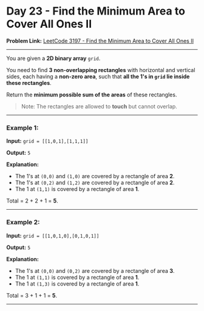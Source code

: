 # Day 23 - Find the Minimum Area to Cover All Ones II

**Problem Link:** [LeetCode 3197 - Find the Minimum Area to Cover All Ones II](https://leetcode.com/problems/find-the-minimum-area-to-cover-all-ones-ii/)

---

You are given a **2D binary array** `grid`.

You need to find **3 non-overlapping rectangles** with horizontal and vertical sides, each having a **non-zero area**, such that **all the 1's in `grid` lie inside these rectangles**.
 
Return the **minimum possible sum of the areas** of these rectangles.

> Note: The rectangles are allowed to **touch** but cannot overlap.

---

### Example 1:

**Input:**
`grid = [[1,0,1],[1,1,1]]`

**Output:**
`5`

**Explanation:**

* The 1's at `(0,0)` and `(1,0)` are covered by a rectangle of area **2**.
* The 1's at `(0,2)` and `(1,2)` are covered by a rectangle of area **2**.
* The 1 at `(1,1)` is covered by a rectangle of area **1**.

Total = 2 + 2 + 1 = **5**.

---

### Example 2:

**Input:**
`grid = [[1,0,1,0],[0,1,0,1]]`

**Output:**
`5`

**Explanation:**

* The 1's at `(0,0)` and `(0,2)` are covered by a rectangle of area **3**.
* The 1 at `(1,1)` is covered by a rectangle of area **1**.
* The 1 at `(1,3)` is covered by a rectangle of area **1**.

Total = 3 + 1 + 1 = **5**.

---
